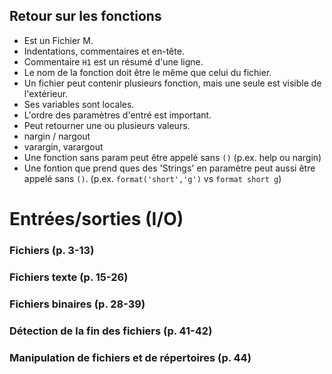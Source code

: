 ## Retour sur les fonctions
  * Est un Fichier M.
  * Indentations, commentaires et en-tête.
  * Commentaire ```H1``` est un résumé d'une ligne.
  * Le nom de la fonction doit être le même que celui du fichier.
  * Un fichier peut contenir plusieurs fonction, mais une seule est visible de l'extérieur.
  * Ses variables sont locales.
  * L'ordre des paramètres d'entré est important.
  * Peut retourner une ou plusieurs valeurs.
  * nargin / nargout
  * varargin, varargout
  * Une fonction sans param peut être appelé sans ```()``` (p.ex. help ou nargin)
  * Une fontion que prend ques des 'Strings' en paramètre peut aussi être appelé sans ```()```. (p.ex. ```format('short','g')``` vs ```format short g```)
    
# Entrées/sorties (I/O)

### Fichiers (p. 3-13)
### Fichiers texte (p. 15-26)
### Fichiers binaires (p. 28-39)
### Détection de la fin des fichiers (p. 41-42)
### Manipulation de fichiers et de répertoires (p. 44)
